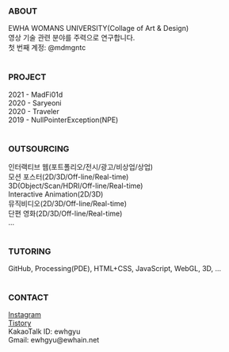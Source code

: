 <h3>ABOUT</h3>
EWHA WOMANS UNIVERSITY(Collage of Art & Design)<br>
영상 기술 관련 분야를 주력으로 연구합니다. <br>
첫 번째 계정: @mdmgntc<br>
<br>
<h3>PROJECT</h3>
2021 - MadFi01d<br>
2020 - Saryeoni<br>
2020 - Traveler<br>
2019 - NullPointerException(NPE)<br>
<br>
<h3>OUTSOURCING</h3>
인터랙티브 웹(포트폴리오/전시/광고/비상업/상업)<br>
모션 포스터(2D/3D/Off-line/Real-time)<br>
3D(Object/Scan/HDRI/Off-line/Real-time)<br>
Interactive Animation(2D/3D)<br>
뮤직비디오(2D/3D/Off-line/Real-time)<br>
단편 영화(2D/3D/Off-line/Real-time)<br>
...<br>
<br>
<h3>TUTORING</h3>
GitHub, Processing(PDE), HTML+CSS, JavaScript, WebGL, 3D, ...<br>
<br>
<h3>CONTACT</h3>
<a href = "https://www.instagram.com/mgntc_hue/">Instagram</a><br>
<a href = "https://3darvr.tistory.com/">Tistory</a><br>
KakaoTalk ID: ewhgyu<br>
Gmail: ewhgyu@ewhain.net<br>
<br>
